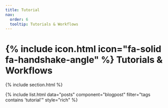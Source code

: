 ```yaml
---
title: Tutorial
nav:
  order: 6
  tooltip: Tutorials & Workflows
---
```


# {% include icon.html icon="fa-solid fa-handshake-angle" %} Tutorials & Workflows


{% include section.html %}

{%
  include list.html
  data="posts"
  component="blogpost"
  filter="tags contains 'tutorial'"
  style="rich"
%}

